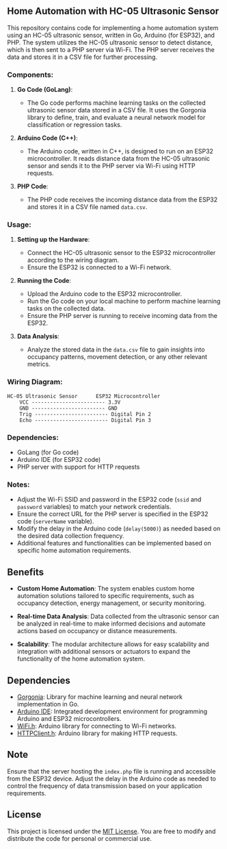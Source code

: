 ## Home Automation with HC-05 Ultrasonic Sensor

This repository contains code for implementing a home automation system using an HC-05 ultrasonic sensor, written in Go, Arduino (for ESP32), and PHP. The system utilizes the HC-05 ultrasonic sensor to detect distance, which is then sent to a PHP server via Wi-Fi. The PHP server receives the data and stores it in a CSV file for further processing.

### Components:

1. **Go Code (GoLang)**:
   - The Go code performs machine learning tasks on the collected ultrasonic sensor data stored in a CSV file. It uses the Gorgonia library to define, train, and evaluate a neural network model for classification or regression tasks.

2. **Arduino Code (C++)**:
   - The Arduino code, written in C++, is designed to run on an ESP32 microcontroller. It reads distance data from the HC-05 ultrasonic sensor and sends it to the PHP server via Wi-Fi using HTTP requests.

3. **PHP Code**:
   - The PHP code receives the incoming distance data from the ESP32 and stores it in a CSV file named `data.csv`.

### Usage:

1. **Setting up the Hardware**:
   - Connect the HC-05 ultrasonic sensor to the ESP32 microcontroller according to the wiring diagram.
   - Ensure the ESP32 is connected to a Wi-Fi network.

2. **Running the Code**:
   - Upload the Arduino code to the ESP32 microcontroller.
   - Run the Go code on your local machine to perform machine learning tasks on the collected data.
   - Ensure the PHP server is running to receive incoming data from the ESP32.

3. **Data Analysis**:
   - Analyze the stored data in the `data.csv` file to gain insights into occupancy patterns, movement detection, or any other relevant metrics.

### Wiring Diagram:

```
HC-05 Ultrasonic Sensor      ESP32 Microcontroller
    VCC ------------------------ 3.3V
    GND ------------------------ GND
    Trig ------------------------ Digital Pin 2
    Echo ------------------------ Digital Pin 3
```

### Dependencies:

- GoLang (for Go code)
- Arduino IDE (for ESP32 code)
- PHP server with support for HTTP requests

### Notes:

- Adjust the Wi-Fi SSID and password in the ESP32 code (`ssid` and `password` variables) to match your network credentials.
- Ensure the correct URL for the PHP server is specified in the ESP32 code (`serverName` variable).
- Modify the delay in the Arduino code (`delay(5000)`) as needed based on the desired data collection frequency.
- Additional features and functionalities can be implemented based on specific home automation requirements.



## Benefits

- **Custom Home Automation**: The system enables custom home automation solutions tailored to specific requirements, such as occupancy detection, energy management, or security monitoring.
  
- **Real-time Data Analysis**: Data collected from the ultrasonic sensor can be analyzed in real-time to make informed decisions and automate actions based on occupancy or distance measurements.
  
- **Scalability**: The modular architecture allows for easy scalability and integration with additional sensors or actuators to expand the functionality of the home automation system.

## Dependencies

- [Gorgonia](https://pkg.go.dev/gorgonia.org/gorgonia): Library for machine learning and neural network implementation in Go.
- [Arduino IDE](https://www.arduino.cc/en/software): Integrated development environment for programming Arduino and ESP32 microcontrollers.
- [WiFi.h](https://www.arduino.cc/en/Reference/WiFi): Arduino library for connecting to Wi-Fi networks.
- [HTTPClient.h](https://github.com/espressif/arduino-esp32/tree/master/libraries/HTTPClient): Arduino library for making HTTP requests.

## Note

Ensure that the server hosting the `index.php` file is running and accessible from the ESP32 device. Adjust the delay in the Arduino code as needed to control the frequency of data transmission based on your application requirements.


## License
This project is licensed under the [MIT License](LICENSE). You are free to modify and distribute the code for personal or commercial use.
